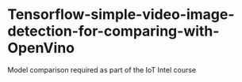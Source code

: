 # Tensorflow-simple-video-image-detection-for-comparing-with-OpenVino
Model comparison required as part of the IoT Intel course
